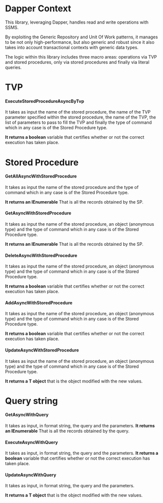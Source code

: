 # Dapper Context
This library, leveraging Dapper, handles read and write operations with SSMS.

By exploiting the Generic Repository and Unit Of Work patterns, it manages to be not only high-performance, but also generic and robust since it also takes into account transactional contexts with generic data types.

The logic within this library includes three macro areas: operations via TVP and stored procedures, only via stored procedures and finally via literal queries.

# TVP
#### ExecuteStoredProcedureAsyncByTvp
It takes as input the name of the stored procedure, the name of the TVP parameter specified within the stored procedure, the name of the TVP, the list of parameters to pass to fill the TVP and finally the type of command which in any case is of the Stored Procedure type. 

**It returns a boolean** variable that certifies whether or not the correct execution has taken place.

# Stored Procedure
#### GetAllAsyncWithStoredProcedure
It takes as input the name of the stored procedure and the type of command which in any case is of the Stored Procedure type.

**It returns an IEnumerable** That is all the records obtained by the SP.

#### GetAsyncWithStoredProcedure
It takes as input the name of the stored procedure, an object (anonymous type)  and the type of command which in any case is of the Stored Procedure type.

**It returns an IEnumerable** That is all the records obtained by the SP. 

#### DeleteAsyncWithStoredProcedure
It takes as input the name of the stored procedure, an object (anonymous type)  and the type of command which in any case is of the Stored Procedure type.

**It returns a boolean** variable that certifies whether or not the correct execution has taken place.

#### AddAsyncWithStoredProcedure
It takes as input the name of the stored procedure, an object (anonymous type)  and the type of command which in any case is of the Stored Procedure type.

**It returns a boolean** variable that certifies whether or not the correct execution has taken place.

#### UpdateAsyncWithStoredProcedure
It takes as input the name of the stored procedure, an object (anonymous type)  and the type of command which in any case is of the Stored Procedure type.

**It returns a T object** that is the object modified with the new values.

# Query string
#### GetAsyncWithQuery
It takes as input, in format string, the query and the parameters.
**It returns an IEnumerable** That is all the records obtained by the query. 

#### ExecuteAsyncWithQuery
It takes as input, in format string, the query and the parameters.
**It returns a boolean** variable that certifies whether or not the correct execution has taken place.

#### UpdateAsyncWithQuery
It takes as input, in format string, the query and the parameters.

**It returns a T object** that is the object modified with the new values.